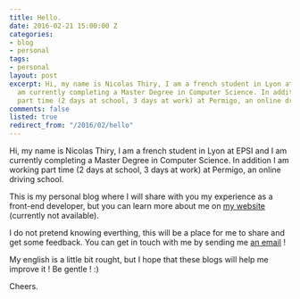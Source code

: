 ```yaml
---
title: Hello.
date: 2016-02-21 15:00:00 Z
categories:
- blog
- personal
tags:
- personal
layout: post
excerpt: Hi, my name is Nicolas Thiry, I am a french student in Lyon at EPSI and I
  am currently completing a Master Degree in Computer Science. In addition I am working
  part time (2 days at school, 3 days at work) at Permigo, an online driving school.
comments: false
listed: true
redirect_from: "/2016/02/hello"
---
```


Hi, my name is Nicolas Thiry, I am a french student in Lyon at EPSI and I am currently completing a Master Degree in Computer Science. In addition I am working part time (2 days at school, 3 days at work) at Permigo, an online driving school.

This is my personal blog where I will share with you my experience as a front-end developer, but you can learn more about me on [my website](http://www.nicolasthy.com) (currently not available).

I do not pretend knowing everthing, this will be a place for me to share and get some feedback. You can get in touch with me by sending me [an email](mailto:n.thiry92@gmail.com) !

My english is a little bit rought, but I hope that these blogs will help me improve it ! Be gentle ! :)

Cheers.
